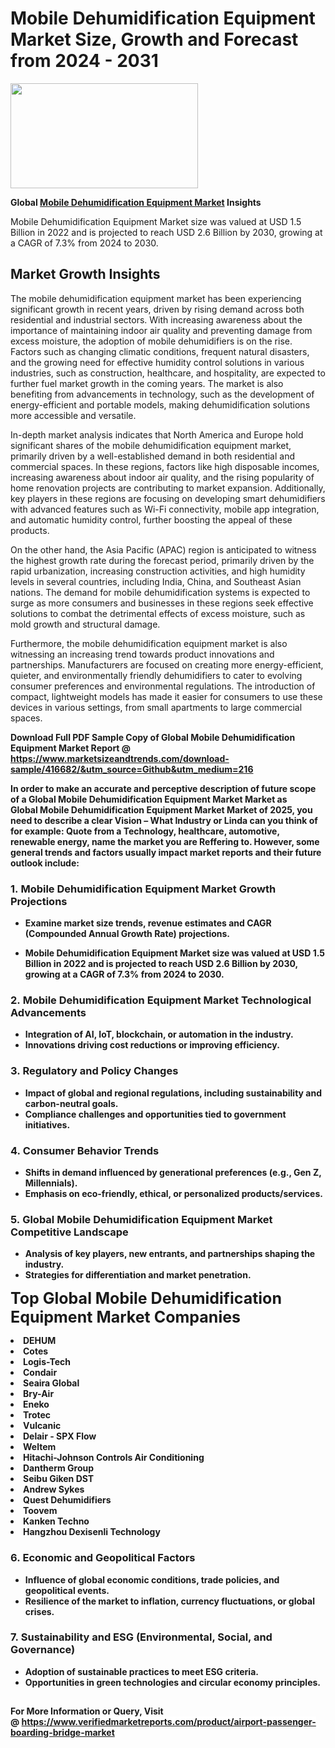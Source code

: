 <H1>Mobile Dehumidification Equipment Market Size, Growth and Forecast from 2024 - 2031</H1><img class="aligncenter size-medium wp-image-584254" src="https://thirdeyenews.in/wp-content/uploads/2024/09/Global-Market-Research-300x168.jpeg" alt="" width="300" height="168" /><p><strong>Global&nbsp;<a href="https://www.marketsizeandtrends.com/download-sample/416682/&amp;utm_source=Github&utm_medium=216">Mobile Dehumidification Equipment Market</a> Insights</strong></p><p>Mobile Dehumidification Equipment Market size was valued at USD 1.5 Billion in 2022 and is projected to reach USD 2.6 Billion by 2030, growing at a CAGR of 7.3% from 2024 to 2030.</p><p><h2>Market Growth Insights</h2> <p>The mobile dehumidification equipment market has been experiencing significant growth in recent years, driven by rising demand across both residential and industrial sectors. With increasing awareness about the importance of maintaining indoor air quality and preventing damage from excess moisture, the adoption of mobile dehumidifiers is on the rise. Factors such as changing climatic conditions, frequent natural disasters, and the growing need for effective humidity control solutions in various industries, such as construction, healthcare, and hospitality, are expected to further fuel market growth in the coming years. The market is also benefiting from advancements in technology, such as the development of energy-efficient and portable models, making dehumidification solutions more accessible and versatile.</p> <p><strong></strong></p> <p>In-depth market analysis indicates that North America and Europe hold significant shares of the mobile dehumidification equipment market, primarily driven by a well-established demand in both residential and commercial spaces. In these regions, factors like high disposable incomes, increasing awareness about indoor air quality, and the rising popularity of home renovation projects are contributing to market expansion. Additionally, key players in these regions are focusing on developing smart dehumidifiers with advanced features such as Wi-Fi connectivity, mobile app integration, and automatic humidity control, further boosting the appeal of these products.</p> <p>On the other hand, the Asia Pacific (APAC) region is anticipated to witness the highest growth rate during the forecast period, primarily driven by the rapid urbanization, increasing construction activities, and high humidity levels in several countries, including India, China, and Southeast Asian nations. The demand for mobile dehumidification systems is expected to surge as more consumers and businesses in these regions seek effective solutions to combat the detrimental effects of excess moisture, such as mold growth and structural damage.</p> <p>Furthermore, the mobile dehumidification equipment market is also witnessing an increasing trend towards product innovations and partnerships. Manufacturers are focused on creating more energy-efficient, quieter, and environmentally friendly dehumidifiers to cater to evolving consumer preferences and environmental regulations. The introduction of compact, lightweight models has made it easier for consumers to use these devices in various settings, from small apartments to large commercial spaces.</p> <p><strong></p><p><span class=""><strong>Download Full PDF Sample Copy of Global Mobile Dehumidification Equipment Market Report</strong> @ <a href="https://www.marketsizeandtrends.com/download-sample/416682/&amp;utm_source=Github&utm_medium=216" target="_blank">https://www.marketsizeandtrends.com/download-sample/416682/&amp;utm_source=Github&utm_medium=216</a></span></p><p>In order to make an accurate and perceptive description of future scope of a Global&nbsp;Mobile Dehumidification Equipment Market Market as Global&nbsp;Mobile Dehumidification Equipment Market Market of 2025, you need to describe a clear Vision &ndash; What Industry or Linda can you think of for example: Quote from a Technology, healthcare, automotive, renewable energy, name the market you are Reffering to. However, some general trends and factors usually impact market reports and their future outlook include:</p><h3>1.&nbsp;<strong>Mobile Dehumidification Equipment Market Growth Projections</strong></h3><ul><li>Examine market size trends, revenue estimates and CAGR (Compounded Annual Growth Rate) projections.</li><li><p>Mobile Dehumidification Equipment Market size was valued at USD 1.5 Billion in 2022 and is projected to reach USD 2.6 Billion by 2030, growing at a CAGR of 7.3% from 2024 to 2030.</p></li></ul><h3>2.&nbsp;<strong>Mobile Dehumidification Equipment Market Technological Advancements</strong></h3><ul><li>Integration of AI, IoT, blockchain, or automation in the industry.</li><li>Innovations driving cost reductions or improving efficiency.</li></ul><h3>3.&nbsp;<strong>Regulatory and Policy Changes</strong></h3><ul><li>Impact of global and regional regulations, including sustainability and carbon-neutral goals.</li><li>Compliance challenges and opportunities tied to government initiatives.</li></ul><h3>4.&nbsp;<strong>Consumer Behavior Trends</strong></h3><ul><li>Shifts in demand influenced by generational preferences (e.g., Gen Z, Millennials).</li><li>Emphasis on eco-friendly, ethical, or personalized products/services.</li></ul><h3>5.&nbsp;<strong>Global Mobile Dehumidification Equipment Market Competitive Landscape</strong></h3><ul><li>Analysis of key players, new entrants, and partnerships shaping the industry.</li><li>Strategies for differentiation and market penetration.</li></ul><p data-pm-slice="1 1 []"><span style="color: inherit; font-family: inherit; font-size: 25px;">Top Global Mobile Dehumidification Equipment Market Companies</span></p><div class="" data-test-id=""><p><li>DEHUM</li><li> Cotes</li><li> Logis-Tech</li><li> Condair</li><li> Seaira Global</li><li> Bry-Air</li><li> Eneko</li><li> Trotec</li><li> Vulcanic</li><li> Delair - SPX Flow</li><li> Weltem</li><li> Hitachi-Johnson Controls Air Conditioning</li><li> Dantherm Group</li><li> Seibu Giken DST</li><li> Andrew Sykes</li><li> Quest Dehumidifiers</li><li> Toovem</li><li> Kanken Techno</li><li> Hangzhou Dexisenli Technology</li></p></div><h3>6.&nbsp;<strong>Economic and Geopolitical Factors</strong></h3><ul><li>Influence of global economic conditions, trade policies, and geopolitical events.</li><li>Resilience of the market to inflation, currency fluctuations, or global crises.</li></ul><h3>7.&nbsp;<strong>Sustainability and ESG (Environmental, Social, and Governance)</strong></h3><ul><li>Adoption of sustainable practices to meet ESG criteria.</li><li>Opportunities in green technologies and circular economy principles.</li></ul><h2><strong style="font-size: 14px;">For More Information or Query, Visit @&nbsp;</strong><a style="background-color: #ffffff; font-size: 14px;" href="https://www.marketsizeandtrends.com/report/mobile-dehumidification-equipment-market/" target="_blank">https://www.verifiedmarketreports.com/product/airport-passenger-boarding-bridge-market</a></h2>
